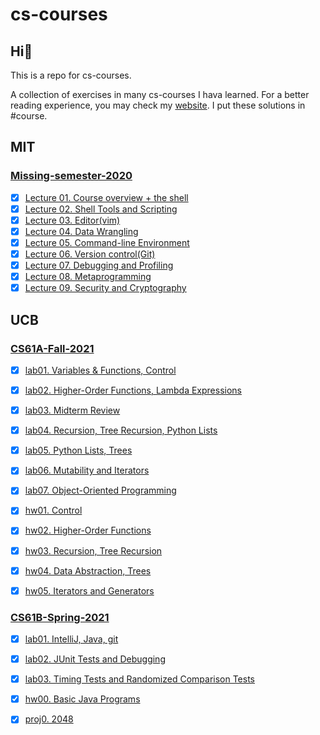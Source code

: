 # cs-courses

## Hi:wave:

This is a repo for cs-courses.

A collection of exercises in many cs-courses I hava learned.
For a better reading experience, you may check my [website](https://martinlwx.github.io). I put these solutions in #course.

## MIT

### [Missing-semester-2020](https://missing.csail.mit.edu)



- [x] [Lecture 01. Course overview + the shell](./MIT/Missing-semester-2020/lecture1.md)
- [x] [Lecture 02. Shell Tools and Scripting](./MIT/Missing-semester-2020/lecture02.md)
- [x] [Lecture 03. Editor(vim)](./MIT/Missing-semester-2020/lecture03.md)
- [x] [Lecture 04. Data Wrangling](./MIT/Missing-semester-2020/lecture04.md)
- [x] [Lecture 05. Command-line Environment](./MIT/Missing-semester-2020/lecture05.md)
- [x] [Lecture 06. Version control(Git)](./MIT/Missing-semester-2020/lecture06.md)
- [x] [Lecture 07. Debugging and Profiling](./MIT/Missing-semester-2020/lecture07.md)
- [x] [Lecture 08. Metaprogramming](./MIT/Missing-semester-2020/lecture08.md)
- [x] [Lecture 09. Security and Cryptography](./MIT/Missing-semester-2020/lecture09.md)

## UCB

### [CS61A-Fall-2021](https://inst.eecs.berkeley.edu/~cs61a/fa20/)



- [x] [lab01. Variables & Functions, Control](./UCB/CS61A-Fall-2021/lab01.py)
- [x] [lab02. Higher-Order Functions, Lambda Expressions](./UCB/CS61A-Fall-2021/lab02.py)
- [x] [lab03. Midterm Review](./UCB/CS61A-Fall-2021/lab03.py)
- [x] [lab04. Recursion, Tree Recursion, Python Lists](./UCB/CS61A-Fall-2021/lab04.py)
- [x] [lab05. Python Lists, Trees](./UCB/CS61A-Fall-2021/lab05.py)
- [x] [lab06. Mutability and Iterators](./UCB/CS61A-Fall-2021/lab06.py)
- [x] [lab07. Object-Oriented Programming](./UCB/CS61A-Fall-2021/lab07)
- [x] [hw01. Control](./UCB/CS61A-Fall-2021/hw01.py)
- [x] [hw02. Higher-Order Functions](./UCB/CS61A-Fall-2021/hw02.py)
- [x] [hw03. Recursion, Tree Recursion](./UCB/CS61A-Fall-2021/hw03.py)
- [x] [hw04. Data Abstraction, Trees](./UCB/CS61A-Fall-2021/hw04.py)
- [x] [hw05. Iterators and Generators](./UCB/CS61A-Fall-2021/hw05.py)


### [CS61B-Spring-2021](http://sp21.datastructur.es)



- [x] [lab01. IntelliJ, Java, git](./UCB/CS61B-Spring-2021/lab1)
- [x] [lab02. JUnit Tests and Debugging](./UCB/CS61B-Spring-2021/lab2)
- [x] [lab03. Timing Tests and Randomized Comparison Tests](./UCB/CS61B-Spring-2021/lab3)
- [x] [hw00. Basic Java Programs](./UCB/CS61B-Spring-2021/Hw00.java)
- [x] [proj0. 2048](./UCB/CS61B-Spring-2021/proj0)


